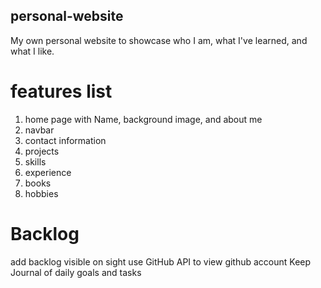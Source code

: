 ## personal-website

My own personal website to showcase who I am, what I've learned, and what I like.

# features list

1. home page with Name, background image, and about me
2. navbar
3. contact information
4. projects
5. skills
6. experience
7. books
8. hobbies

# Backlog

add backlog visible on sight
use GitHub API to view github account
Keep Journal of daily goals and tasks
